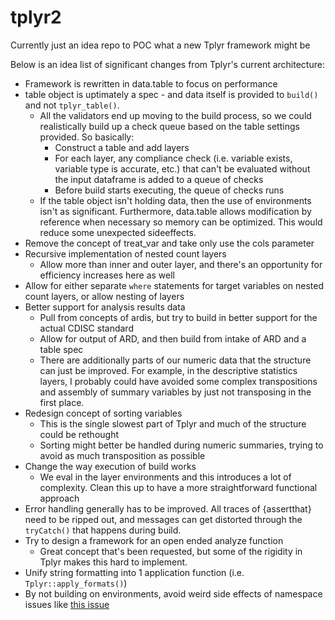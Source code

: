 # tplyr2
Currently just an idea repo to POC what a new Tplyr framework might be

Below is an idea list of significant changes from Tplyr's current architecture:

- Framework is rewritten in data.table to focus on performance
- table object is uptimately a spec - and data itself is provided to `build()` and not `tplyr_table()`.
   - All the validators end up moving to the build process, so we could realistically build up a check queue based on the table settings provided. So basically:
      - Construct a table and add layers
      - For each layer, any compliance check (i.e. variable exists, variable type is accurate, etc.) that can't be evaluated without the input dataframe is added to a queue of checks
      - Before build starts executing, the queue of checks runs
   - If the table object isn't holding data, then the use of environments isn't as significant. Furthermore, data.table allows modification by reference when necessary so memory can be optimized. This would reduce some unexpected sideeffects. 
- Remove the concept of treat_var and take only use the cols parameter
- Recursive implementation of nested count layers
  - Allow more than inner and outer layer, and there's an opportunity for efficiency increases here as well
- Allow for either separate `where` statements for target variables on nested count layers, or allow nesting of layers
- Better support for analysis results data
  - Pull from concepts of ardis, but try to build in better support for the actual CDISC standard
  - Allow for output of ARD, and then build from intake of ARD and a table spec
  - There are additionally parts of our numeric data that the structure can just be improved. For example, in the descriptive statistics layers, I probably could have avoided some complex transpositions and assembly of summary variables by just not transposing in the first place.
- Redesign concept of sorting variables
  - This is the single slowest part of Tplyr and much of the structure could be rethought
  - Sorting might better be handled during numeric summaries, trying to avoid as much transposition as possible
- Change the way execution of build works
  - We eval in the layer environments and this introduces a lot of complexity. Clean this up to have a more straightforward functional approach
- Error handling generally has to be improved. All traces of {assertthat} need to be ripped out, and messages can get distorted through the `tryCatch()` that happens during build.
- Try to design a framework for an open ended analyze function
  - Great concept that's been requested, but some of the rigidity in Tplyr makes this hard to implement.
- Unify string formatting into 1 application function (i.e. `Tplyr::apply_formats()`)
- By not building on environments, avoid weird side effects of namespace issues like [this issue](https://github.com/atorus-research/Tplyr/issues/154)
